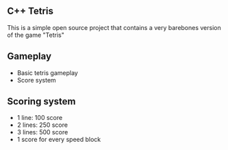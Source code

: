 ## C++ Tetris
This is a simple open source project that contains a very barebones version of the game "Tetris"

## Gameplay
- Basic tetris gameplay
- Score system

## Scoring system
- 1 line: 100 score
- 2 lines: 250 score
- 3 lines: 500 score
- 1 score for every speed block
